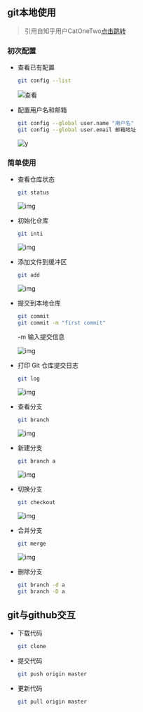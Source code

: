 ## git本地使用

> 引用自知乎用户CatOneTwo[点击跳转](https://zhuanlan.zhihu.com/p/140405392) 

### 初次配置

- 查看已有配置

  ```bash
  git config --list
  ```

  ![查看](https://pic2.zhimg.com/80/v2-38c8db39bd21800f6a24e0fc8779cb79_720w.jpg)

- 配置用户名和邮箱

  ```bash
  git config --global user.name "用户名"
  git config --global user.email 邮箱地址
  ```

  ![y](https://pic3.zhimg.com/80/v2-d16264a868a45b5f2e5ca0d40e249986_720w.jpg)



### 简单使用

- 查看仓库状态

  ```bash
  git status
  ```

  ![img](https://pic3.zhimg.com/80/v2-175a0e4f9992bdba91459b50b550c14e_720w.png)

- 初始化仓库

  ```bash
  git inti
  ```

  ![img](https://pic2.zhimg.com/80/v2-cdd7629e7d0dcc485c210e1a3b5c5e49_720w.png)

- 添加文件到缓冲区

  ```bash
  git add
  ```

  ![img](https://pic1.zhimg.com/80/v2-b388715d84dc5363b65752d5a8f09920_720w.png)

- 提交到本地仓库

  ```bash
  git commit
  git commit -m "first commit"
  ```

  -m 输入提交信息

  ![img](https://pic3.zhimg.com/80/v2-5ecf63843ec0e35ef0236ca90c94cb4e_720w.png)

- 打印 Git 仓库提交日志

  ```bash
  git log
  ```

  ![img](https://pic4.zhimg.com/80/v2-97fed808783c043988c8a6e9ed23f59f_720w.png)

- 查看分支

  ```bash
  git branch
  ```

  ![img](https://pic2.zhimg.com/80/v2-1b1e4fb4d207354c20bf3aecf6bb65e1_720w.png)

- 新建分支

  ```bash
  git branch a
  ```

  ![img](https://pic3.zhimg.com/80/v2-bd39adb5ac0a43368e26e03377627522_720w.png)

- 切换分支

  ```bash
  git checkout
  ```

  ![img](https://pic2.zhimg.com/80/v2-3d2875d79565f73c60c17fea474b3be1_720w.png)

- 合并分支

  ```bash
  git merge
  ```

  ![img](https://pic3.zhimg.com/80/v2-31cf4ddd8db2309bc61f8d2a6c550b5e_720w.png)

- 删除分支

  ```bash
  git branch -d a
  git branch -D a
  ```



## git与github交互

- 下载代码

  ```bash
  git clone
  ```

- 提交代码

  ```bash
  git push origin master
  ```

- 更新代码

  ```bash
  git pull origin master
  ```



